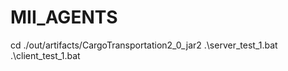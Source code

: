 # MII_AGENTS
cd ./out/artifacts/CargoTransportation2_0_jar2
.\server_test_1.bat
.\client_test_1.bat
